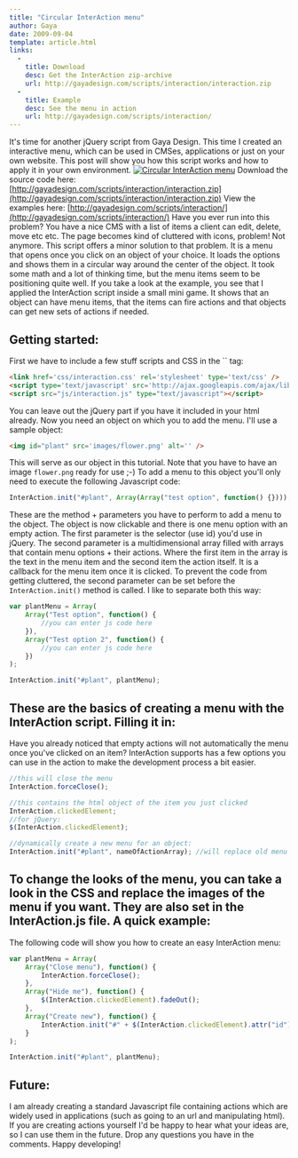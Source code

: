 ```yaml
---
title: "Circular InterAction menu"
author: Gaya
date: 2009-09-04
template: article.html
links:
  -
    title: Download
    desc: Get the InterAction zip-archive
    url: http://gayadesign.com/scripts/interaction/interaction.zip
  -
    title: Example
    desc: See the menu in action
    url: http://gayadesign.com/scripts/interaction/
---
```

It's time for another jQuery script from Gaya Design. This time I created an interactive menu, which can be used in CMSes, applications or just on your own website. This post will show you how this script works and how to apply it in your own environment. [![Circular InterAction menu](/articles/circular-interaction-menu/interactionpost.jpg "Circular InterAction menu")](http://www.gayadesign.com/diy/circular-interaction-menu/)<span id="more-475"></span> Download the source code here: [http://gayadesign.com/scripts/interaction/interaction.zip](http://gayadesign.com/scripts/interaction/interaction.zip) View the examples here: [http://gayadesign.com/scripts/interaction/](http://gayadesign.com/scripts/interaction/) Have you ever run into this problem? You have a nice CMS with a list of items a client can edit, delete, move etc etc. The page becomes kind of cluttered with icons, problem! Not anymore. This script offers a minor solution to that problem. It is a menu that opens once you click on an object of your choice. It loads the options and shows them in a circular way around the center of the object. It took some math and a lot of thinking time, but the menu items seem to be positioning quite well. If you take a look at the example, you see that I applied the InterAction script inside a small mini game. It shows that an object can have menu items, that the items can fire actions and that objects can get new sets of actions if needed.

Getting started:
----------------

 First we have to include a few stuff scripts and CSS in the `` tag: 
```html
<link href='css/interaction.css' rel='stylesheet' type='text/css' />
<script type='text/javascript' src='http://ajax.googleapis.com/ajax/libs/jquery/1.3/jquery.min.js'></script>
<script src="js/interaction.js" type="text/javascript"></script>
```
 You can leave out the jQuery part if you have it included in your html already. Now you need an object on which you to add the menu. I'll use a sample object: 
```html
<img id="plant" src='images/flower.png' alt='' />
```
 This will serve as our object in this tutorial. Note that you have to have an image `flower.png` ready for use ;-) To add a menu to this object you'll only need to execute the following Javascript code: 
```javascript
InterAction.init("#plant", Array(Array("test option", function() {})));
```
 These are the method + parameters you have to perform to add a menu to the object. The object is now clickable and there is one menu option with an empty action. The first parameter is the selector (use id) you'd use in jQuery. The second parameter is a multidimensional array filled with arrays that contain menu options + their actions. Where the first item in the array is the text in the menu item and the second item the action itself. It is a callback for the menu item once it is clicked. To prevent the code from getting cluttered, the second parameter can be set before the `InterAction.init()` method is called. I like to separate both this way: 
```javascript
var plantMenu = Array(
    Array("Test option", function() {
        //you can enter js code here
    }),
    Array("Test option 2", function() {
        //you can enter js code here
    })
);

InterAction.init("#plant", plantMenu);
```
 These are the basics of creating a menu with the InterAction script. Filling it in:
--------------

 Have you already noticed that empty actions will not automatically the menu once you've clicked on an item? InterAction supports has a few options you can use in the action to make the development process a bit easier. 
```javascript
//this will close the menu
InterAction.forceClose();

//this contains the html object of the item you just clicked
InterAction.clickedElement;
//for jQuery:
$(InterAction.clickedElement);

//dynamically create a new menu for an object:
InterAction.init("#plant", nameOfActionArray); //will replace old menu if one exists
```
 To change the looks of the menu, you can take a look in the CSS and replace the images of the menu if you want. They are also set in the InterAction.js file. A quick example:
----------------

 The following code will show you how to create an easy InterAction menu: 
```javascript
var plantMenu = Array(
    Array("Close menu"), function() {
        InterAction.forceClose();
    },
    Array("Hide me"), function() {
        $(InterAction.clickedElement).fadeOut();
    },
    Array("Create new"), function() {
        InterAction.init("#" + $(InterAction.clickedElement).attr("id"), plantMenu);
    }
);

InterAction.init("#plant", plantMenu);
```
 Future:
-------

 I am already creating a standard Javascript file containing actions which are widely used in applications (such as going to an url and manipulating html). If you are creating actions yourself I'd be happy to hear what your ideas are, so I can use them in the future. Drop any questions you have in the comments. Happy developing!